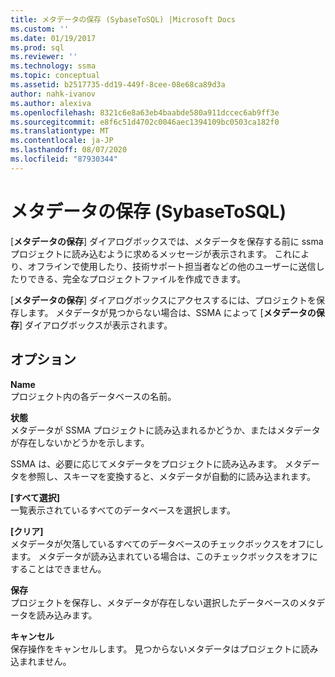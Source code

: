 ```yaml
---
title: メタデータの保存 (SybaseToSQL) |Microsoft Docs
ms.custom: ''
ms.date: 01/19/2017
ms.prod: sql
ms.reviewer: ''
ms.technology: ssma
ms.topic: conceptual
ms.assetid: b2517735-dd19-449f-8cee-08e68ca89d3a
author: nahk-ivanov
ms.author: alexiva
ms.openlocfilehash: 8321c6e8a63eb4baabde580a911dccec6ab9ff3e
ms.sourcegitcommit: e8f6c51d4702c0046aec1394109bc0503ca182f0
ms.translationtype: MT
ms.contentlocale: ja-JP
ms.lasthandoff: 08/07/2020
ms.locfileid: "87930344"
---
```

# <a name="save-metadata--sybasetosql"></a>メタデータの保存 (SybaseToSQL)
[**メタデータの保存**] ダイアログボックスでは、メタデータを保存する前に ssma プロジェクトに読み込むように求めるメッセージが表示されます。 これにより、オフラインで使用したり、技術サポート担当者などの他のユーザーに送信したりできる、完全なプロジェクトファイルを作成できます。  
  
[**メタデータの保存**] ダイアログボックスにアクセスするには、プロジェクトを保存します。 メタデータが見つからない場合は、SSMA によって [**メタデータの保存**] ダイアログボックスが表示されます。  
  
## <a name="options"></a>オプション  
**Name**  
プロジェクト内の各データベースの名前。  
  
**状態**  
メタデータが SSMA プロジェクトに読み込まれるかどうか、またはメタデータが存在しないかどうかを示します。  
  
SSMA は、必要に応じてメタデータをプロジェクトに読み込みます。 メタデータを参照し、スキーマを変換すると、メタデータが自動的に読み込まれます。  
  
**[すべて選択]**  
一覧表示されているすべてのデータベースを選択します。  
  
**[クリア]**  
メタデータが欠落しているすべてのデータベースのチェックボックスをオフにします。 メタデータが読み込まれている場合は、このチェックボックスをオフにすることはできません。  
  
**保存**  
プロジェクトを保存し、メタデータが存在しない選択したデータベースのメタデータを読み込みます。  
  
**キャンセル**  
保存操作をキャンセルします。 見つからないメタデータはプロジェクトに読み込まれません。  
  
